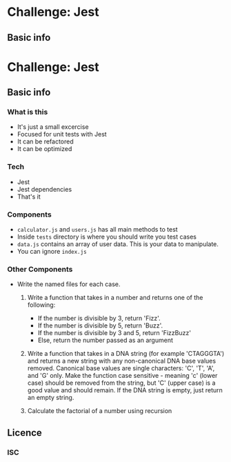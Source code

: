 # Challenge: Jest

## Basic info

# Challenge: Jest

## Basic info

### What is this
- It's just a small excercise
- Focused for unit tests with Jest
- It can be refactored
- It can be optimized

### Tech

- Jest
- Jest dependencies
- That's it

### Components
  - ```calculator.js``` and ```users.js``` has all main methods to test
  - Inside  ```tests``` directory is where you should write you test cases
  - ```data.js``` contains an array of user data. This is your data to manipulate.
  - You can ignore ```index.js```

### Other Components

- Write the named files for each case.
    
    1. Write a function that takes in a number and returns one of the following:
        - If the number is divisible by 3, return 'Fizz'.
        - If the number is divisible by 5, return 'Buzz'.
        - If the number is divisible by 3 and 5, return 'FizzBuzz'
        - Else, return the number passed as an argument

    2. Write a function that takes in a DNA string (for example 'CTAGGGTA') and returns a new string with any non-canonical DNA base values removed. Canonical base values are single characters: 'C', 'T', 'A', and 'G' only. Make the function case sensitive - meaning 'c' (lower case) should be removed from the string, but 'C' (upper case) is a good value and should remain. If the DNA string is empty, just return an empty string.


    3. Calculate the factorial of a number using recursion


## Licence

### ISC